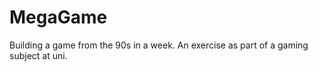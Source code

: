 # MegaGame
Building a game from the 90s in a week. An exercise as part of a gaming subject at uni. 
